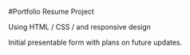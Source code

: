 #Portfolio Resume Project

Using HTML / CSS / and responsive design

Initial presentable form with plans on future updates.
